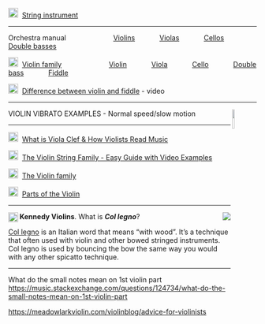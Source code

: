 <img src="https://www.wikipedia.org/static/favicon/wikipedia.ico" width="20" height="20" />&nbsp;
[String instrument](https://en.wikipedia.org/wiki/String_instrument)

---

Orchestra manual
&emsp;&emsp;&emsp;
&emsp;&emsp;&emsp;
[Violins](https://andrewhugill.com/OrchestraManual/violins.html)
&emsp;&emsp;&emsp;
[Violas](https://andrewhugill.com/OrchestraManual/violas.html)
&emsp;&emsp;&emsp;
[Cellos](https://andrewhugill.com/OrchestraManual/cellos.html)
&emsp;&emsp;&emsp;
[Double basses](https://andrewhugill.com/OrchestraManual/basses.html)

<img src="https://www.wikipedia.org/static/favicon/wikipedia.ico" width="20" height="20" />&nbsp;
[Violin family](https://en.wikipedia.org/wiki/Violin_family)
&emsp;&emsp;&emsp;
&emsp;&emsp;&emsp;
[Violin](https://en.wikipedia.org/wiki/Violin)
&emsp;&emsp;&emsp;
[Viola](https://en.wikipedia.org/wiki/Viola)
&emsp;&emsp;&emsp;
[Cello](https://en.wikipedia.org/wiki/Cello)
&emsp;&emsp;&emsp;
[Double bass](https://en.wikipedia.org/wiki/Double_bass)
&emsp;&emsp;&emsp;
[Fiddle](https://en.wikipedia.org/wiki/Fiddle)

<img src="https://static.xx.fbcdn.net/rsrc.php/yb/r/hLRJ1GG_y0J.ico" width="20" height="20" />&nbsp;
[Difference between violin and fiddle](https://www.facebook.com/SteveSmithMusicSite/videos/335015492437710/?app=fbl) - video

---
[<img src="https://img.youtube.com/vi/R0tFpfpl0b0/maxresdefault.jpg" width=10% height=10% align="right">](https://youtu.be/R0tFpfpl0b0)

VIOLIN VIBRATO EXAMPLES - Normal speed/slow motion

---
<img src="https://violinspiration.com/wp-content/uploads/2018/06/cropped-violin-33610_640-32x32.png" width="20" height="20" />&nbsp;
[What is Viola Clef & How Violists Read Music](https://violinspiration.com/viola-clef/)

<img src="https://violinspiration.com/wp-content/uploads/2018/06/cropped-violin-33610_640-32x32.png" width="20" height="20" />&nbsp;
[The Violin String Family - Easy Guide with Video Examples](https://violinspiration.com/the-violin-family/)

<img src="https://www.britannica.com/favicon.png" width="20" height="20" />&nbsp;
[The Violin family](https://www.britannica.com/art/stringed-instrument/The-violin-family)

<img src="https://www.get-tuned.com/favicon.ico" width="20" height="20" />&nbsp;
[Parts of the Violin](https://www.get-tuned.com/parts-of-the-violin.php)

---


[<img src="https://www.youtube.com/s/desktop/7ea5dfab/img/favicon_32x32.png" align="right">](https://youtu.be/XRCbFHquBoM)

<img src="https://yt3.googleusercontent.com/ytc/APkrFKY4K-AUYwieDAYjNVb--lL_xNjuvOeOHkbUatInxHE=s176-c-k-c0x00ffffff-no-rj" width="20" height="20" align="left" />

**Kennedy Violins**. What is _**Col legno**_?

[Col legno](https://en.wikipedia.org/wiki/Col_legno) is an Italian word that means “with wood”.  It’s a technique that often used with violin and other bowed stringed instruments. Col legno is used by bouncing the bow the same way you would with any other spicatto technique.  

---

What do the small notes mean on 1st violin part https://music.stackexchange.com/questions/124734/what-do-the-small-notes-mean-on-1st-violin-part

https://meadowlarkviolin.com/violinblog/advice-for-violinists 


